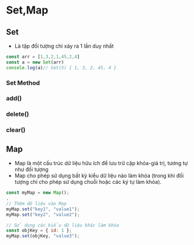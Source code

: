 # Set,Map
## Set
- Là tập đối tượng chỉ xảy ra 1 lần duy nhất
```js
const arr = [1,3,2,1,45,2,4]
const a = new Set(arr)
console.log(a)// Set(5) { 1, 3, 2, 45, 4 }
```
### Set Method
### add()
### delete()
### clear()
## Map
- Map là một cấu trúc dữ liệu hữu ích để lưu trữ cặp khóa-giá trị, tương tự như đối tượng
- Map cho phép sử dụng bất kỳ kiểu dữ liệu nào làm khóa (trong khi đối tượng chỉ cho phép sử dụng chuỗi hoặc các ký tự làm khóa).
```js
const myMap = new Map();
,
// Thêm dữ liệu vào Map
myMap.set("key1", "value1");
myMap.set("key2", "value2");

// Sử dụng các kiểu dữ liệu khác làm khóa
const objKey = { id: 1 };
myMap.set(objKey, "value3");

```